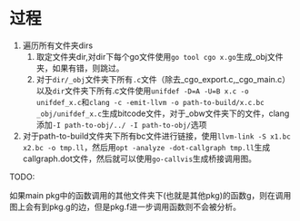 # 过程

1. 遍历所有文件夹dirs
   1. 取定文件夹dir,对dir下每个go文件使用`go tool cgo x.go`生成_obj文件夹，如果有错，则跳过。
   2. 对于`dir/_obj`文件夹下所有`.c`文件（除去_cgo_export.c,_cgo_main.c）以及`dir`文件夹下所有.c文件使用`unifdef -D=A -U=B x.c -o unifdef_x.c`和`clang -c -emit-llvm -o path-to-build/x.c.bc _obj/unifdef_x.c`生成bitcode文件，对于_obw文件夹下的文件，clang添加`-I path-to-obj/../ -I path-to-obj/`选项
2. 对于path-to-build文件夹下所有bc文件进行链接，使用`llvm-link -S x1.bc x2.bc -o tmp.ll`，然后用`opt -analyze -dot-callgraph tmp.ll`生成callgraph.dot文件，然后就可以使用`go-callvis`生成桥接调用图。

TODO:

如果main pkg中的函数调用的其他文件夹下(也就是其他pkg)的函数g，则在调用图上会有到pkg.g的边，但是pkg.f进一步调用函数则不会被分析。
